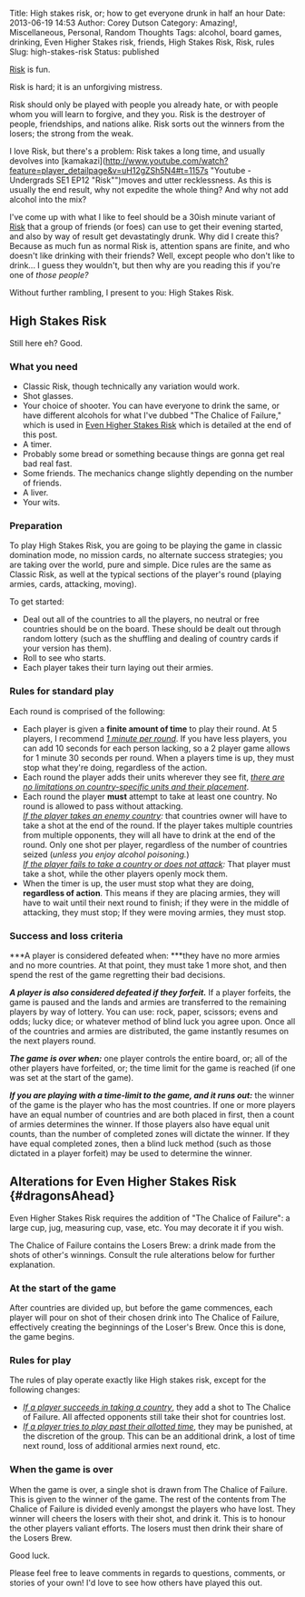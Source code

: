 Title: High stakes risk, or; how to get everyone drunk in half an hour
Date: 2013-06-19 14:53
Author: Corey Dutson
Category: Amazing!, Miscellaneous, Personal, Random Thoughts
Tags: alcohol, board games, drinking, Even Higher Stakes risk, friends, High Stakes Risk, Risk, rules
Slug: high-stakes-risk
Status: published

[Risk](http://www.amazon.com/gp/product/B004MRZGC4/ref=as_li_ss_tl?ie=UTF8&camp=1789&creative=390957&creativeASIN=B004MRZGC4&linkCode=as2&tag=walofscr-20">Risk%20Game</a><img%20src="http://www.assoc-amazon.com/e/ir?t=walofscr-20&l=as2&o=1&a=B004MRZGC4 "Amazon.com - Risk Board game") is
fun.

Risk is hard; it is an unforgiving mistress.

Risk should only be played with people you already hate, or with people
whom you will learn to forgive, and they you. Risk is the destroyer of
people, friendships, and nations alike. Risk sorts out the winners from
the losers; the strong from the weak.

I love Risk, but there's a problem: Risk takes a long time, and usually
devolves into
[kamakazi](http://www.youtube.com/watch?feature=player_detailpage&v=uH12gZSh5N4#t=1157s "Youtube - Undergrads SE1 EP12 "Risk"")moves
and utter recklessness. As this is usually the end result, why not
expedite the whole thing? And why not add alcohol into the mix?


<!-- PELICAN_END_SUMMARY -->


I've come up with what I like to feel should be a 30ish minute variant
of
[Risk](http://www.amazon.com/gp/product/B004MRZGC4/ref=as_li_ss_tl?ie=UTF8&camp=1789&creative=390957&creativeASIN=B004MRZGC4&linkCode=as2&tag=walofscr-20">Risk%20Game</a><img%20src="http://www.assoc-amazon.com/e/ir?t=walofscr-20&l=as2&o=1&a=B004MRZGC4 "Amazon.com - Risk Board game") that
a group of friends (or foes) can use to get their evening started, and
also by way of result get devastatingly drunk. Why did I create this?
Because as much fun as normal Risk is, attention spans are finite, and
who doesn't like drinking with their friends? Well, except people who
don't like to drink... I guess they wouldn't, but then why are you
reading this if you're one of *those people?*

Without further rambling, I present to you: High Stakes Risk.

High Stakes Risk
----------------

Still here eh? Good.

### What you need

-   <span style="line-height: 13px;">Classic Risk, though technically
    any variation would work.</span>
-   Shot glasses.
-   Your choice of shooter. You can have everyone to drink the same, or
    have different alcohols for what I've dubbed "The Chalice of
    Failure," which is used in [Even Higher Stakes
    Risk](#dragonsAhead "Even Hire Stakes Risk") which is detailed at
    the end of this post.
-   A timer.
-   Probably some bread or something because things are gonna get real
    bad real fast.
-   Some friends. The mechanics change slightly depending on the number
    of friends.
-   A liver.
-   Your wits.

### Preparation

To play High Stakes Risk, you are going to be playing the game in
classic domination mode, no mission cards, no alternate success
strategies; you are taking over the world, pure and simple. Dice rules
are the same as Classic Risk, as well at the typical sections of the
player's round (playing armies, cards, attacking, moving).

To get started:

-   Deal out all of the countries to all the players, no neutral or free
    countries should be on the board. These should be dealt out through
    random lottery (such as the shuffling and dealing of country cards
    if your version has them).
-   Roll to see who starts.
-   Each player takes their turn laying out their armies.

### Rules for standard play

Each round is comprised of the following:

-   <span style="line-height: 13px;">Each player is given a **finite
    amount of time** to play their round. At 5 players, I recommend
    <span style="text-decoration: underline;">*1 minute per
    round*</span>. If you have less players, you can add 10 seconds for
    each person lacking, so a 2 player game allows for 1 minute 30
    seconds per round. When a players time is up, they must stop what
    they're doing, regardless of the action.</span>
-   Each round the player adds their units wherever they see fit, <span
    style="text-decoration: underline;">*there are no limitations on
    country-specific units and their placement*</span>.
-   Each round the player **must** attempt to take at least one country.
    No round is allowed to pass without attacking.  
    *<span style="text-decoration: underline;">If the player takes an
    enemy country</span>:* that countries owner will have to take a shot
    at the end of the round. If the player takes multiple countries from
    multiple opponents, they will all have to drink at the end of
    the round. Only one shot per player, regardless of the number of
    countries seized (*unless you enjoy alcohol poisoning.*)  
    *<span style="text-decoration: underline;">If the player fails to
    take a country or does not attack</span>:* That player must take a
    shot, while the other players openly mock them.
-   When the timer is up, the user must stop what they are doing,
    **regardless of action**. This means if they are placing armies,
    they will have to wait until their next round to finish; if they
    were in the middle of attacking, they must stop; If they were moving
    armies, they must stop.

### Success and loss criteria

***A player is considered defeated when: ***they have no more armies and
no more countries. At that point, they must take 1 more shot, and then
spend the rest of the game regretting their bad decisions.

***A player is also considered defeated if they forfeit.*** If a player
forfeits, the game is paused and the lands and armies are transferred to
the remaining players by way of lottery. You can use: rock, paper,
scissors; evens and odds; lucky dice; or whatever method of blind luck
you agree upon. Once all of the countries and armies are distributed,
the game instantly resumes on the next players round.

***The game is over when:*** one player controls the entire board, or;
all of the other players have forfeited, or; the time limit for the game
is reached (if one was set at the start of the game).

***If you are playing with a time-limit to the game, and it runs out:***
the winner of the game is the player who has the most countries. If one
or more players have an equal number of countries and are both placed in
first, then a count of armies determines the winner. If those players
also have equal unit counts, than the number of completed zones will
dictate the winner. If they have equal completed zones, then a blind
luck method (such as those dictated in a player forfeit) may be used to
determine the winner.

Alterations for Even Higher Stakes Risk {#dragonsAhead}
---------------------------------------

Even Higher Stakes Risk requires the addition of "The Chalice of
Failure": a large cup, jug, measuring cup, vase, etc. You may decorate
it if you wish.

The Chalice of Failure contains the Losers Brew: a drink made from the
shots of other's winnings. Consult the rule alterations below for
further explanation.

### At the start of the game

After countries are divided up, but before the game commences, each
player will pour on shot of their chosen drink into The Chalice of
Failure, effectively creating the beginnings of the Loser's Brew. Once
this is done, the game begins.

### Rules for play

The rules of play operate exactly like High stakes risk, except for the
following changes:

-   <span style="line-height: 13px;"><span
    style="text-decoration: underline;">*If a player succeeds in taking
    a country*</span>, they add a shot to The Chalice of Failure. All
    affected opponents still take their shot for countries lost.</span>
-   <span style="text-decoration: underline;">*If a player tries to play
    past their allotted time*</span>, they may be punished, at the
    discretion of the group. This can be an additional drink, a lost of
    time next round, loss of additional armies next round, etc.

### When the game is over

When the game is over, a single shot is drawn from The Chalice of
Failure. This is given to the winner of the game. The rest of the
contents from The Chalice of Failure is divided evenly amongst the
players who have lost. They winner will cheers the losers with their
shot, and drink it. This is to honour the other players valiant efforts.
The losers must then drink their share of the Losers Brew.

Good luck.

Please feel free to leave comments in regards to questions, comments, or
stories of your own! I'd love to see how others have played this out.
